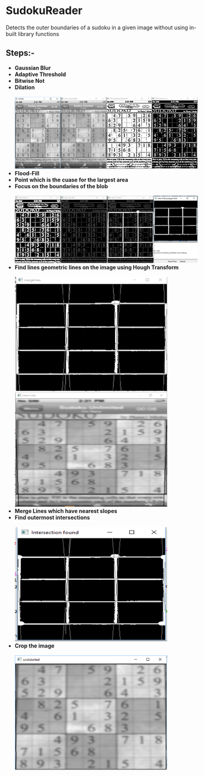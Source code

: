 
# SudokuReader
Detects the outer boundaries of a sudoku in a given image without using in-built library functions

## Steps:-
<b>
<ul>
  <li>Gaussian Blur</li>
  <li>Adaptive Threshold</li>
  <li>Bitwise Not</li>
  <li>Dilation</li>
  <br>
  <img src="pics/Capture1.PNG">
  <br>
  <li>Flood-Fill</li>
  <li>Point which is the cuase for the largest area</li>
  <li>Focus on the boundaries of the blob</li>
  <br>
  <img src="pics/Capture2.PNG">
  <br>
  <li>Find lines geometric lines on the image using Hough Transform</li>
  <br>
  <img src="pics/Capture3.PNG" height="300" width="400">
  <img src="pics/Capture4.PNG" height="300" width="400">
  <br>
  <li>Merge Lines which have nearest slopes</li>
  <li>Find outermost intersections</li>
  <br>
  <img src="pics/Capture5.PNG" height="300" width="400">
  <br>
  <li>Crop the image</li>
  <br>
  <img src="pics/Capture6.PNG" height="300" width="400">
